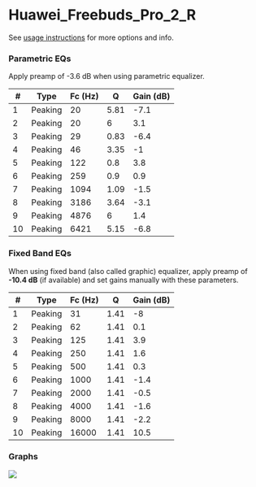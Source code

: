 # Huawei_Freebuds_Pro_2_R
See [usage instructions](https://github.com/jaakkopasanen/AutoEq#usage) for more options and info.

### Parametric EQs
Apply preamp of -3.6 dB when using parametric equalizer.

|   # | Type    |   Fc (Hz) |    Q |   Gain (dB) |
|-----|---------|-----------|------|-------------|
|   1 | Peaking |        20 | 5.81 |        -7.1 |
|   2 | Peaking |        20 | 6    |         3.1 |
|   3 | Peaking |        29 | 0.83 |        -6.4 |
|   4 | Peaking |        46 | 3.35 |        -1   |
|   5 | Peaking |       122 | 0.8  |         3.8 |
|   6 | Peaking |       259 | 0.9  |         0.9 |
|   7 | Peaking |      1094 | 1.09 |        -1.5 |
|   8 | Peaking |      3186 | 3.64 |        -3.1 |
|   9 | Peaking |      4876 | 6    |         1.4 |
|  10 | Peaking |      6421 | 5.15 |        -6.8 |

### Fixed Band EQs
When using fixed band (also called graphic) equalizer, apply preamp of **-10.4 dB** (if available) and set gains manually with these parameters.

|   # | Type    |   Fc (Hz) |    Q |   Gain (dB) |
|-----|---------|-----------|------|-------------|
|   1 | Peaking |        31 | 1.41 |        -8   |
|   2 | Peaking |        62 | 1.41 |         0.1 |
|   3 | Peaking |       125 | 1.41 |         3.9 |
|   4 | Peaking |       250 | 1.41 |         1.6 |
|   5 | Peaking |       500 | 1.41 |         0.3 |
|   6 | Peaking |      1000 | 1.41 |        -1.4 |
|   7 | Peaking |      2000 | 1.41 |        -0.5 |
|   8 | Peaking |      4000 | 1.41 |        -1.6 |
|   9 | Peaking |      8000 | 1.41 |        -2.2 |
|  10 | Peaking |     16000 | 1.41 |        10.5 |

### Graphs
![](./Huawei_Freebuds_Pro_2_R.png)
